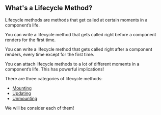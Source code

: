 ## What's a Lifecycle Method?

Lifecycle methods are methods that get called at certain moments in a component’s life.

You can write a lifecycle method that gets called right before a component renders for the first time.

You can write a lifecycle method that gets called right after a component renders, every time except for the first time.

You can attach lifecycle methods to a lot of different moments in a component’s life. This has powerful implications!


There are three categories of lifecycle methods: 
* [Mounting](types/mounting/MountingLifecycleMethods.md)
* [Updating](types/updating/UpdatingLifecycleMethods.md)
* [Unmounting](types/unmounting/UnmountingLifecycleMethods.md)

We will be consider each of them! 